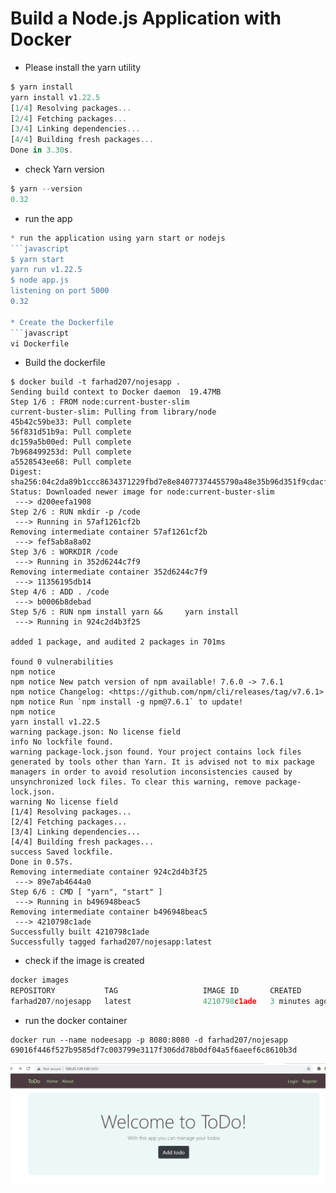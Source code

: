 <h1 id="my-custom-anchor-name">
  Build a Node.js Application with Docker
</h1>

* Please install the yarn utility

```javascript
$ yarn install
yarn install v1.22.5
[1/4] Resolving packages...
[2/4] Fetching packages...
[3/4] Linking dependencies...
[4/4] Building fresh packages...
Done in 3.30s.

```

* check Yarn version

```javascript
$ yarn --version
0.32
```
* run the app 

```javascript
* run the application using yarn start or nodejs 
```javascript
$ yarn start
yarn run v1.22.5
$ node app.js
listening on port 5000
0.32

* Create the Dockerfile 
```javascript
vi Dockerfile
```

* Build the dockerfile
```javscript
$ docker build -t farhad207/nojesapp .
Sending build context to Docker daemon  19.47MB
Step 1/6 : FROM node:current-buster-slim
current-buster-slim: Pulling from library/node
45b42c59be33: Pull complete
56f831d51b9a: Pull complete
dc159a5b00ed: Pull complete
7b968499253d: Pull complete
a5528543ee68: Pull complete
Digest: sha256:04c2da89b1ccc8634371229fbd7e8e84077374455790a48e35b96d351f9cdacf
Status: Downloaded newer image for node:current-buster-slim
 ---> d200eefa1908
Step 2/6 : RUN mkdir -p /code
 ---> Running in 57af1261cf2b
Removing intermediate container 57af1261cf2b
 ---> fef5ab8a8a02
Step 3/6 : WORKDIR /code
 ---> Running in 352d6244c7f9
Removing intermediate container 352d6244c7f9
 ---> 11356195db14
Step 4/6 : ADD . /code
 ---> b0006b8debad
Step 5/6 : RUN npm install yarn &&     yarn install
 ---> Running in 924c2d4b3f25

added 1 package, and audited 2 packages in 701ms

found 0 vulnerabilities
npm notice
npm notice New patch version of npm available! 7.6.0 -> 7.6.1
npm notice Changelog: <https://github.com/npm/cli/releases/tag/v7.6.1>
npm notice Run `npm install -g npm@7.6.1` to update!
npm notice
yarn install v1.22.5
warning package.json: No license field
info No lockfile found.
warning package-lock.json found. Your project contains lock files generated by tools other than Yarn. It is advised not to mix package managers in order to avoid resolution inconsistencies caused by unsynchronized lock files. To clear this warning, remove package-lock.json.
warning No license field
[1/4] Resolving packages...
[2/4] Fetching packages...
[3/4] Linking dependencies...
[4/4] Building fresh packages...
success Saved lockfile.
Done in 0.57s.
Removing intermediate container 924c2d4b3f25
 ---> 89e7ab4644a0
Step 6/6 : CMD [ "yarn", "start" ]
 ---> Running in b496948beac5
Removing intermediate container b496948beac5
 ---> 4210798c1ade
Successfully built 4210798c1ade
Successfully tagged farhad207/nojesapp:latest
```
* check if the image is created 
```javascript
docker images
REPOSITORY           TAG                   IMAGE ID       CREATED         SIZE
farhad207/nojesapp   latest                4210798c1ade   3 minutes ago   207MB
```
* run the docker container
```javasscript
docker run --name nodeesapp -p 8080:8080 -d farhad207/nojesapp
69016f446f527b9585df7c003799e3117f306dd78b0df04a5f6aeef6c8610b3d
```

![](/images/coding-activity/activity-01-nodejs-docker-app/using_yarn_running_locally_1st.PNG)



